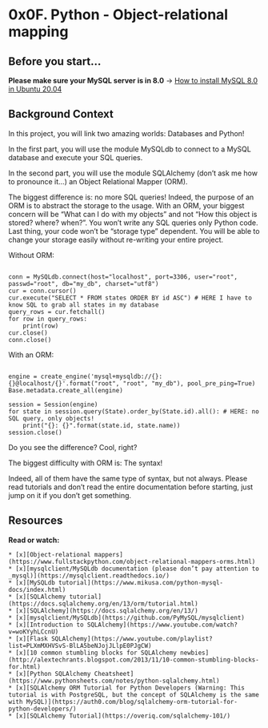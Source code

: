# 0x0F. Python - Object-relational mapping
## Before you start…
__Please make sure your MySQL server is in 8.0__ -> [How to install MySQL 8.0 in Ubuntu 20.04](https://intranet.alxswe.com/projects/272)

## Background Context

In this project, you will link two amazing worlds: Databases and Python!

In the first part, you will use the module MySQLdb to connect to a MySQL database and execute your SQL queries.

In the second part, you will use the module SQLAlchemy (don’t ask me how to pronounce it…) an Object Relational Mapper (ORM).

The biggest difference is: no more SQL queries! Indeed, the purpose of an ORM is to abstract the storage to the usage. With an ORM, your biggest concern will be “What can I do with my objects” and not “How this object is stored? where? when?”. You won’t write any SQL queries only Python code. Last thing, your code won’t be “storage type” dependent. You will be able to change your storage easily without re-writing your entire project.

Without ORM:

```

conn = MySQLdb.connect(host="localhost", port=3306, user="root", passwd="root", db="my_db", charset="utf8")
cur = conn.cursor()
cur.execute("SELECT * FROM states ORDER BY id ASC") # HERE I have to know SQL to grab all states in my database
query_rows = cur.fetchall()
for row in query_rows:
    print(row)
cur.close()
conn.close()

```

With an ORM:

```

engine = create_engine('mysql+mysqldb://{}:{}@localhost/{}'.format("root", "root", "my_db"), pool_pre_ping=True)
Base.metadata.create_all(engine)

session = Session(engine)
for state in session.query(State).order_by(State.id).all(): # HERE: no SQL query, only objects!
    print("{}: {}".format(state.id, state.name))
session.close()

```
Do you see the difference? Cool, right?

The biggest difficulty with ORM is: The syntax!

Indeed, all of them have the same type of syntax, but not always. Please read tutorials and don’t read the entire documentation before starting, just jump on it if you don’t get something.

## Resources

__Read or watch:__

	* [x][Object-relational mappers](https://www.fullstackpython.com/object-relational-mappers-orms.html)
	* [x][mysqlclient/MySQLdb documentation (please don’t pay attention to _mysql)](https://mysqlclient.readthedocs.io/)
	* [x][MySQLdb tutorial](https://www.mikusa.com/python-mysql-docs/index.html)
	* [x][SQLAlchemy tutorial](https://docs.sqlalchemy.org/en/13/orm/tutorial.html)
	* [x][SQLAlchemy](https://docs.sqlalchemy.org/en/13/)
	* [x][mysqlclient/MySQLdb](https://github.com/PyMySQL/mysqlclient)
	* [x][Introduction to SQLAlchemy](https://www.youtube.com/watch?v=woKYyhLCcnU)
	* [x][Flask SQLAlchemy](https://www.youtube.com/playlist?list=PLXmMXHVSvS-BlLA5beNJojJLlpE0PJgCW)
	* [x][10 common stumbling blocks for SQLAlchemy newbies](http://alextechrants.blogspot.com/2013/11/10-common-stumbling-blocks-for.html)
	* [x][Python SQLAlchemy Cheatsheet](https://www.pythonsheets.com/notes/python-sqlalchemy.html)
	* [x][SQLAlchemy ORM Tutorial for Python Developers (Warning: This tutorial is with PostgreSQL, but the concept of SQLAlchemy is the same with MySQL)](https://auth0.com/blog/sqlalchemy-orm-tutorial-for-python-developers/)
	* [x][SQLAlchemy Tutorial](https://overiq.com/sqlalchemy-101/)

